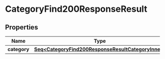 

# CategoryFind200ResponseResult


## Properties

Name | Type | Description | Notes
------------ | ------------- | ------------- | -------------
**category** | [**Seq&lt;CategoryFind200ResponseResultCategoryInner&gt;**](CategoryFind200ResponseResultCategoryInner.md) |  |  [optional]



